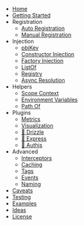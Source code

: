 - [Home](/)
- [Getting Started](getting-started.md)
- Registration
  - [Auto Registration](auto-registration.md)
  - [Manual Registration](manual-registration.md)
- Injection
  - [pbjKey](pbj-key.md)
  - [Constructor Injection](constructor-injection.md)
  - [Factory Injection](factory-injection.md)
  - [ListOf](list-of.md)
  - [Registry](registry.md)
  - [Async Resolution](async-resolution.md) 
- Helpers
  - [Scope Context](scope.md)
  - [Environment Variables](env.md)
  - [Path Of](path-of.md)
- Plugins
  - [Metrics](./plugins/metrics.md)
  - [Visualization](./plugins/visualization.md)
  - [🚧 Drizzle](./plugins/drizzle.md)
  - [🚧 Express](./plugins/express.md)
  - [🚧 Authjs](./plugins/authjs.md)
- Advanced
  - [Interceptors](advanced/interceptors.md)
  - [Caching](advanced/caching.md)
  - [Tags](advanced/tags.md)
  - [Events](advanced/service-events.md)
  - [Naming](advanced/name.md)
- [Caveats](caveats.md)
- [Testing](testing.md)
- [Examples](https://github.com/spbjjus/pbj/tree/main/examples)
- [Ideas](ideas.md)
- [License](license.md)
